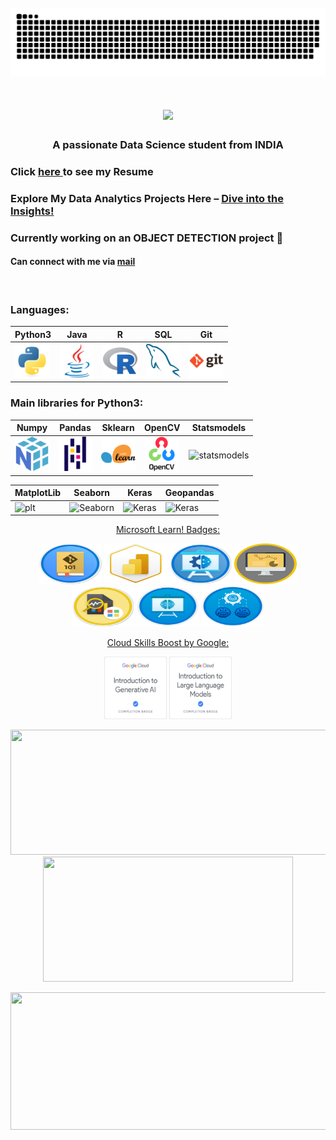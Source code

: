 <div align="center">
  <br>
  <img alt="snake eating my contributions" src="https://raw.githubusercontent.com/s0ul141/s0ul141/output/github-contribution-grid-snake-dark.svg" />
</div>

<h1 align="center">
    <img src="https://readme-typing-svg.herokuapp.com/?font=Righteous&size=35&center=true&vCenter=true&width=500&height=70&duration=4000&color=00b300&lines=Hi+There!+👋;+I'm+Soumya+Basu!;" />
</h1>

<h3 align="center">A passionate Data Science student from INDIA</h3>
<h3>Click <a href="https://s0ul141.github.io/resume/" target="_blank"> here </a>to see my Resume</h3>
<h3>Explore My Data Analytics Projects Here – <a href="https://github.com/s0ul141/Data_Analysis">Dive into the Insights!</a></h3>
<h3>Currently working on an OBJECT DETECTION project 🙏</h3>
<h4>Can connect with me via <a href="mailto:basusoumya366@gmail.com">mail</a></h4>

<br/>

<div>

### Languages:
| Python3 | Java | R | SQL | Git |
|----------|----------|----------|-----|-----|
|<img src="https://github.com/devicons/devicon/blob/master/icons/python/python-original.svg" title="Python"  alt="Python" width="55" height="55"/> |<img src="https://github.com/devicons/devicon/blob/master/icons/java/java-original.svg" title="java"  alt="java" width="55" height="55"/>|<img src="https://github.com/devicons/devicon/blob/master/icons/r/r-original.svg" title="R" alt="R" width="55" height="55"/>|<img src="https://github.com/devicons/devicon/blob/master/icons/mysql/mysql-original.svg" title="SQL" alt="SQL" width="55" height="55"/>|<img src="https://github.com/devicons/devicon/blob/master/icons/git/git-original-wordmark.svg" title="Git" alt="Git" width="55" height="55"/>| 

### Main libraries for Python3:

| Numpy | Pandas | Sklearn | OpenCV | Statsmodels |
|----------|----------|----------|----------|----------|
|<img src="https://github.com/devicons/devicon/blob/master/icons/numpy/numpy-original.svg" title="Numpy"  alt="Numpy" width="55" height="55"/>|<img src="https://github.com/devicons/devicon/blob/master/icons/pandas/pandas-original.svg" title="Pandas"  alt="Pandas" width="55" height="55"/>|  <img src="https://github.com/devicons/devicon/blob/master/icons/scikitlearn/scikitlearn-original.svg" title="scikitlearn" alt="scikitlearn" width="55" height="55"/>|<img src="https://github.com/devicons/devicon/blob/master/icons/opencv/opencv-original-wordmark.svg" title="opencv" alt="opencv" width="55" height="55"/>|<img src="https://github.com/s0ul141/devicon/blob/master/icons/statsmodels/statsmodels-line.svg" title="statsmodels" alt="statsmodels" width="90" height="55"/>|

| MatplotLib |  Seaborn | Keras | Geopandas |
|----------|----------|----------|----------|
|<img src="https://github.com/s0ul141/devicon/blob/master/icons/matplotlib/matplotlib-plain.svg" title="plt" alt="plt" width="90" height="55"/>|<img src="https://github.com/s0ul141/devicon/blob/master/icons/seaborn/seaborn-original.svg" title="Seaborn" alt="Seaborn" width="90" height="55"/>|<img src="https://github.com/s0ul141/devicon/blob/master/icons/keras/keras-original.svg" title="Keras" alt="Keras" width="90" height="55"/>|<img src="https://github.com/s0ul141/devicon/blob/master/icons/geopandas/geopandas-original.svg" title="Keras" alt="Keras" width="90" height="55"/>|


<p align="center"> <a href="https://learn.microsoft.com/en-us/users/soumyabasu-2197/"> Microsoft Learn! Badges: </a> </p>
<p align="center">
  <img src="https://github.com/s0ul141/s0ul141/blob/main/Badges/introduction-to-git-badge.svg" title="introduction-to-git-badge" width="100" height="65"/>
  <img src="https://github.com/s0ul141/s0ul141/blob/main/Badges/get-started-power-bi.svg" title="get-started-power-bi" width="100" height="65"/>  
  <img src="https://github.com/s0ul141/s0ul141/blob/main/Badges/get-started-ai-fundamentals.svg" title="get-started-ai-fundamentals" width="100" height="65"/>
  <img src="https://github.com/s0ul141/s0ul141/blob/main/Badges/get-data-power-bi-desktop.svg" title="get-data-power-bi-desktop" width="100" height="65"/>
  <img src="https://github.com/s0ul141/s0ul141/blob/main/Badges/data-analytics-and-microsoft.svg" title="data-analytics-and-microsoft" width="100" height="65"/>
  <img src="https://github.com/s0ul141/s0ul141/blob/main/Badges/train-and-evaluate-deep-learning-models.svg" title="train-and-evaluate-deep-learning-models" width="100" height="65"/>
  <img src="https://github.com/s0ul141/s0ul141/blob/main/Badges/deep-learning-azure-databricks.svg" title="deep-learning-azure-databricks" width="100" height="65"/>
  
</p>
<p align="center"> <a href="https://www.cloudskillsboost.google/public_profiles/6e89703a-ef1e-4d18-b629-a7dc1fd43e58"> Cloud Skills Boost by Google: </a> </p>
<p align="center">
  <img src="https://github.com/s0ul141/s0ul141/blob/main/Badges/Introduction%20to%20Generative%20AI.png" title="Introduction to Generative AI" width="100" height="100"/>
  <img src="https://github.com/s0ul141/s0ul141/blob/main/Badges/Introduction%20to%20Large%20Language%20Models.png" title="Introduction to Large Language Models" width="100" height="100"/>
</p>

<p align="center">
  <img width="600" height="200" src="https://github-readme-stats.vercel.app/api?username=s0ul141&show_icons=true&title_color=34c759&icon_color=0d6efd&text_color=ffffff&bg_color=0a0a0a">
  <img width="400" height="200" src="https://github-readme-stats.vercel.app/api/top-langs/?username=s0ul141&size_weight=0.0005&count_weight=0.3&layout=compact&title_color=34c759&text_color=ffffff&bg_color=0a0a0a&icon_color=0d6efd">
</p>


<p align="center">
  <img width="800" height="220" src="https://streak-stats.demolab.com?user=s0ul141&theme=highcontrast&hide_border=true&border_radius=5&card_width=800&ring=34c759&fire=34c759&currStreakNum=34c759&sideNums=34c759&currStreakLabel=34c759&sideLabels=34c759&dates=ffffff">
</p>

